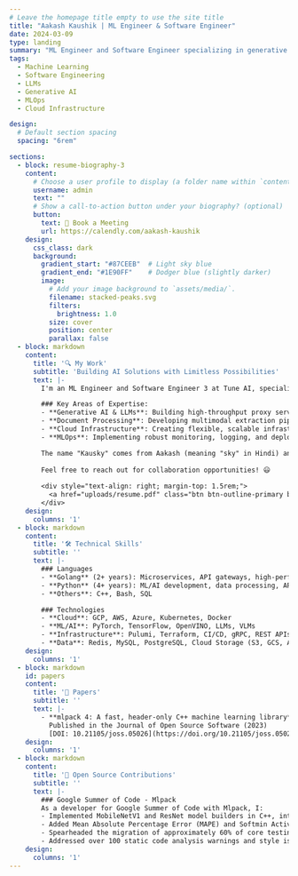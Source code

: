 ```yaml
---
# Leave the homepage title empty to use the site title
title: "Aakash Kaushik | ML Engineer & Software Engineer"
date: 2024-03-09
type: landing
summary: "ML Engineer and Software Engineer specializing in generative AI, LLMs, and distributed systems. Building scalable solutions for real-world applications."
tags:
  - Machine Learning
  - Software Engineering
  - LLMs
  - Generative AI
  - MLOps
  - Cloud Infrastructure

design:
  # Default section spacing
  spacing: "6rem"

sections:
  - block: resume-biography-3
    content:
      # Choose a user profile to display (a folder name within `content/authors/`)
      username: admin
      text: ""
      # Show a call-to-action button under your biography? (optional)
      button:
        text: 📆 Book a Meeting
        url: https://calendly.com/aakash-kaushik
    design:
      css_class: dark
      background:
        gradient_start: "#87CEEB"  # Light sky blue
        gradient_end: "#1E90FF"    # Dodger blue (slightly darker)
        image:
          # Add your image background to `assets/media/`.
          filename: stacked-peaks.svg
          filters:
            brightness: 1.0
          size: cover
          position: center
          parallax: false
  - block: markdown
    content:
      title: '🔍 My Work'
      subtitle: 'Building AI Solutions with Limitless Possibilities'
      text: |-
        I'm an ML Engineer and Software Engineer 3 at Tune AI, specializing in developing and deploying machine learning models and distributed systems for real-world applications. My work focuses on creating robust AI solutions that solve complex problems and drive business value.

        ### Key Areas of Expertise:
        - **Generative AI & LLMs**: Building high-throughput proxy servers handling over 1M requests/day for OpenAI, Anthropic, and other LLM providers
        - **Document Processing**: Developing multimodal extraction pipelines processing 100K+ documents daily with ~95% precision/recall
        - **Cloud Infrastructure**: Creating flexible, scalable infrastructure across AWS, GCP, and Azure using Kubernetes and IaC
        - **MLOps**: Implementing robust monitoring, logging, and deployment pipelines for ML systems

        The name "Kausky" comes from Aakash (meaning "sky" in Hindi) and Kaushik (surname, "kau") -> kausky. This represents my vision of building AI solutions with limitless possibilities.
        
        Feel free to reach out for collaboration opportunities! 😃
        
        <div style="text-align: right; margin-top: 1.5rem;">
          <a href="uploads/resume.pdf" class="btn btn-outline-primary btn-sm" style="text-decoration: none;">📄 Download CV</a>
        </div>
    design:
      columns: '1'
  - block: markdown
    content:
      title: '🛠️ Technical Skills'
      subtitle: ''
      text: |-
        ### Languages
        - **Golang** (2+ years): Microservices, API gateways, high-performance systems
        - **Python** (4+ years): ML/AI development, data processing, API development
        - **Others**: C++, Bash, SQL

        ### Technologies
        - **Cloud**: GCP, AWS, Azure, Kubernetes, Docker
        - **ML/AI**: PyTorch, TensorFlow, OpenVINO, LLMs, VLMs
        - **Infrastructure**: Pulumi, Terraform, CI/CD, gRPC, REST APIs
        - **Data**: Redis, MySQL, PostgreSQL, Cloud Storage (S3, GCS, Azure Blob)
    design:
      columns: '1'
  - block: markdown
    id: papers
    content:
      title: '📄 Papers'
      subtitle: ''
      text: |-
        - **mlpack 4: A fast, header-only C++ machine learning library**  
          Published in the Journal of Open Source Software (2023)  
          [DOI: 10.21105/joss.05026](https://doi.org/10.21105/joss.05026)
    design:
      columns: '1'
  - block: markdown
    content:
      title: '🌟 Open Source Contributions'
      subtitle: ''
      text: |-
        ### Google Summer of Code - Mlpack
        As a developer for Google Summer of Code with Mlpack, I:
        - Implemented MobileNetV1 and ResNet model builders in C++, integrating pre-trained weights to reduce training time by 40%
        - Added Mean Absolute Percentage Error (MAPE) and Softmin Activation function with backward implementation
        - Spearheaded the migration of approximately 60% of core testing suite from Boost to Catch2
        - Addressed over 100 static code analysis warnings and style issues
    design:
      columns: '1'
---
```


